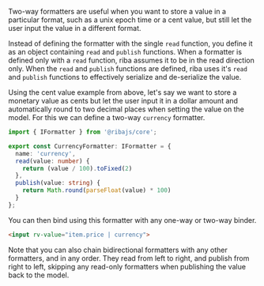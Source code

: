 Two-way formatters are useful when you want to store a value in a particular format, such as a unix epoch time or a cent value, but still let the user input the value in a different format.

Instead of defining the formatter with the single `read` function, you define it as an object containing `read` and `publish` functions. When a formatter is defined only with a `read` function, riba assumes it to be in the read direction only. When the `read` and `publish` functions are defined, riba uses it's `read` and `publish` functions to effectively serialize and de-serialize the value.

Using the cent value example from above, let's say we want to store a monetary value as cents but let the user input it in a dollar amount and automatically round to two decimal places when setting the value on the model. For this we can define a two-way `currency` formatter.

```typescript
import { IFormatter } from '@ribajs/core';

export const CurrencyFormatter: IFormatter = {
  name: 'currency',
  read(value: number) {
    return (value / 100).toFixed(2)
  },
  publish(value: string) {
    return Math.round(parseFloat(value) * 100)
  }
};
```

You can then bind using this formatter with any one-way or two-way binder.

```html
<input rv-value="item.price | currency">
```

Note that you can also chain bidirectional formatters with any other formatters, and in any order. They read from left to right, and publish from right to left, skipping any read-only formatters when publishing the value back to the model.
